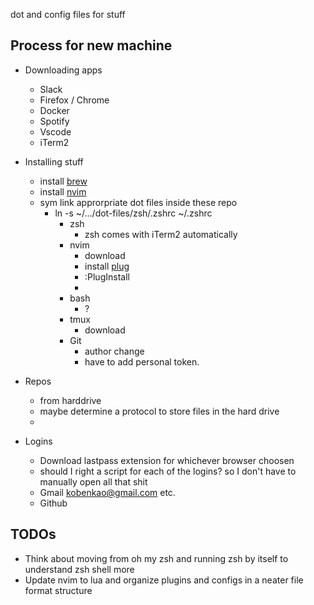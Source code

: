dot and config files for stuff

## Process for new machine

- Downloading apps
	- Slack
	- Firefox / Chrome
	- Docker
	- Spotify
	- Vscode
	- iTerm2

- Installing stuff
	- install [brew](https://brew.sh/)
	- install [nvim](https://github.com/neovim/neovim/wiki/Installing-Neovim)
	- sym link approrpriate dot files inside these repo
		- ln -s ~/.../dot-files/zsh/.zshrc ~/.zshrc
			- zsh
				- zsh comes with iTerm2 automatically
			- nvim
				- download
				- install [plug](https://github.com/junegunn/vim-plug)
				- :PlugInstall
				- 
			- bash
				- ?
			- tmux
				- download
			- Git
				- author change
				- have to add personal token.

- Repos
	- from harddrive
	- maybe determine a protocol to store files in the hard drive
	- 

- Logins
	- Download lastpass extension for whichever browser choosen
	- should I right a script for each of the logins? so I don't have to manually open all that shit
	- Gmail
		kobenkao@gmail.com
		etc.
	- Github



## TODOs
- Think about moving from oh my zsh and running zsh by itself to understand zsh shell more
- Update nvim to lua and organize plugins and configs in a neater file format structure
